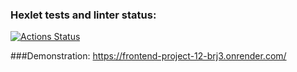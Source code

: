 ### Hexlet tests and linter status:
[![Actions Status](https://github.com/natalia-nuikina/frontend-project-12/actions/workflows/hexlet-check.yml/badge.svg)](https://github.com/natalia-nuikina/frontend-project-12/actions)

###Demonstration:
https://frontend-project-12-brj3.onrender.com/